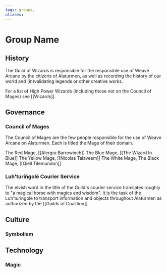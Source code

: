 ```yaml
---
tags: groups, 
aliases:
---
```


# Group Name
## History
The Guild of Wizards is responsible for the responsible use of Weave Arcane by the citizens of Alaturmen, as well as recording the history of our world and (in)validating legends or other creative works. 

For a list of High Power Wizards (including those not on the Council of Mages) see [[Wizards]].

## Governance
### Council of Mages
The Council of Mages are the few people responsible for the use of Weave Arcane on Alaturmen. Each is titled the Mage of their domain.

The Red Mage, [[Alergra Barrowinch]]
The Blue Mage, [[The Wizard In Blue]]
The Yellow Mage, [[Nicolas Talaveem]]
The White Mage, 
The Black Mage, [[Qiell Tilemundon]]

### Luh'turiñgolë Courier Service
The elvish word in the title of the Guild's courier service translates roughly to "a magical horse with magics and wisdom". It is the task of the Luh'turingole to transport information and objects throughout Alaturmen as authorized by the [[Guilds of Coalition]]
## Culture
### Symbolism
## Technology
### Magic